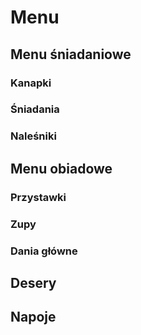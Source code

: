 # Menu

## Menu śniadaniowe

### Kanapki
### Śniadania
### Naleśniki

## Menu obiadowe

### Przystawki
### Zupy
### Dania główne

## Desery

## Napoje
